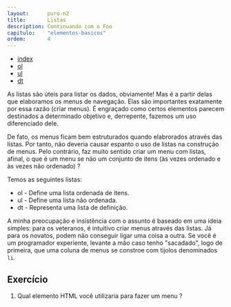 ```yaml
---
layout:      puro-n2
title:       Listas
description: Continuando com o Foo
capitulo:    "elementos-basicos"
ordem:       4
---
```


<ul class="nav">
  <li class="nav-item">
    <a class="nav-link" href="">index</a>
  </li>
  <li class="nav-item">
    <a class="nav-link" href="ordered-lists/">ol</a>
  </li>
  <li class="nav-item">
    <a class="nav-link" href="unordered-lists/">ul</a>
  </li>
  <li class="nav-item">
    <a class="nav-link" href="definition-lists/">dt</a>
  </li>
</ul>

As listas são úteis para listar os dados, obviamente! Mas é a partir delas que elaboramos os menus
de navegação. Elas são importantes exatamente por essa razão (criar menus). É engraçado como certos elementos parecem
destinados a determinado objetivo e, derrepente, fazemos um uso diferenciado dele.

De fato, os menus ficam bem estruturados quando elabrorados através das listas. Por tanto, não deveria causar espanto o
uso de listas na construção de menus. Pelo contrário, faz muito sentido criar um menu com listas, afinal, o que é um 
menu se não um conjunto de itens (às vezes ordenado e às vezes não ordenado) ?

Temos as seguintes listas:

+ ol - Define uma lista ordenada de itens.
+ ul - Define uma lista não ordenada.
+ dt - Representa uma lista de definição.

A minha preocupação e insistência com o assunto é baseado em uma ideia simples: para os veteranos, é intuitivo criar
menus através das listas. Já para os novatos, podem não conseguir ligar uma coisa a outra. Se você é um programador 
experiente, levante a mão caso tenho "sacadado", logo de primeira, que uma coluna de menus se constroe com tijolos
denominados `li`.


## Exercício

1. Qual elemento HTML você utilizaria para fazer um menu ?
